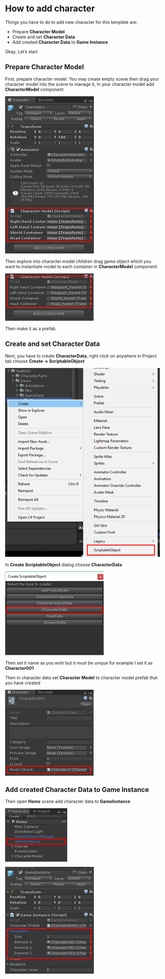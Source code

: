 # How to add character

Things you have to do to add new character for this template are:

*   Prepare **Character Model**
*   Create and set **Character Data**
*   Add created **Character Data** to **Game Instance**

Okay, Let’s start

## Prepare Character Model

First, prepare character model. You may create empty scene then drag your character model into the scene to manage it, In your character model add **CharacterModel** component

![](../images/0-utCVqdnZrF3PEB9.png)

Then explore into character model children drag game object which you want to instantiate model to each container in **CharacterModel** component

![](../images/0_9s1m20R85lAdTYp.png)

Then make it as a prefab.

## Create and set Character Data

Next, you have to create **CharacterData**, right click on anywhere in Project tab choose **Create -> ScriptableObject**

![](../images/0cxYI-4mzQOpDNfEX.png)

In **Create ScriptableObject** dialog choose **CharacterData**

![](../images/0p3E3Lk7LJ6FwNzrw.png)

Then set it name as you wish but it must be unique for example I set it as **Character001**

Then in character data set **Character Model** to character model prefab that you have created

![](../images/0Mz81nBGddeP-IjhW.png)


## Add created Character Data to Game Instance

Then open **Home** scene add character data to **GameInstance**

![](../images/0KdyG58ww3Olc97lv.png)

![](../images/01A-gPvvmgfk8-KgE.png)